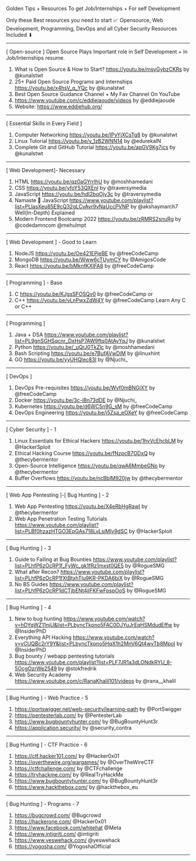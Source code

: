 Golden Tips + Resources To get Job/Internships + For self Development 

Only these Best resources you need to start 📈
Opensource, Web Development, Programming, DevOps and all Cyber Security Resources Included ⬇

---
[ Open-source ]
Open Source Plays Important role in Self Development + in Job/Internships resume.

1. What is Open Source & How to Start?
https://youtu.be/msyGybzCKRs by @kunalstwt 
2. 25+ Paid Open Source Programs and Internships
https://youtu.be/x4hsV_q_YQc by @kunalstwt 
3. Best Open Source Guidance Channel + My Fav Channel On YouTube
4. https://www.youtube.com/c/eddiejaoude/videos by @eddiejaoude 
5. Website: https://www.eddiehub.org/

---
[ Essential Skills in Every Field ]
1. Computer Networking https://youtu.be/IPvYjXCsTg8 by @kunalstwt 
2. Linux Tutorial https://youtu.be/v_1zB2WNN14 by @edurekaIN 
3. Complete Git and GitHub Tutorial https://youtu.be/apGV9Kg7ics by @kunalstwt 
--------------------

[ Web Development]- Necessary 
1. HTML https://youtu.be/qz0aGYrrlhU by @moshhamedani 
2. CSS https://youtu.be/yfoY53QXEnI by @traversymedia 
3. JavaScript https://youtu.be/hdI2bqOjy3c by @traversymedia 
 4. Namaste 🙏 JavaScript https://www.youtube.com/playlist?list=PLlasXeu85E9cQ32gLCvAvr9vNaUccPVNP by @akshaymarch7 
Well(In-Depth) Explained 
5. Modern Frontend Bootcamp 2022 https://youtu.be/zRMRS2snuRg by @codedamncom @mehulmpt 
--------------------
[ Web Development ] - Good to Learn
1. NodeJS https://youtu.be/Oe421EPjeBE by @freeCodeCamp 
2. MongoDB https://youtu.be/Www6cTUymCY by @AmigosCode 
3. React https://youtu.be/bMknfKXIFA8 by @freeCodeCamp 
--------------------
[ Programming ] - Base
1. C https://youtu.be/KJgsSFOSQv0 by @freeCodeCamp 
	or
2. C++ https://youtu.be/vLnPwxZdW4Y by @freeCodeCamp 
Learn Any C or C++ 

------
[ Programming ]
1. Java + DSA https://www.youtube.com/playlist?list=PL9gnSGHSqcnr_DxHsP7AW9ftq0AtAyYqJ by @kunalstwt 
2. Python https://youtu.be/_uQrJ0TkZlc by @moshhamedani 
3. Bash Scripting https://youtu.be/e7BufAVwDiM by @linuxhint
4. GO https://youtu.be/yyUHQIec83I by @Njuchi_ 
--------------------
[ DevOps ]
1. DevOps Pre-requisites https://youtu.be/Wvf0mBNGjXY by @freeCodeCamp 
2. Docker https://youtu.be/3c-iBn73dDE by @Njuchi_ 
3. Kubernetes https://youtu.be/d6WC5n9G_sM by @freeCodeCamp 
4. DevOps Engineering https://youtu.be/j5Zsa_eOXeY by @freeCodeCamp  

--------------------
[ Cyber Security ]  - 1
1. Linux Essentials for Ethical Hackers https://youtu.be/1hvVcEhcbLM by @HackerSploit 
2. Ethical Hacking Course https://youtu.be/fNzpcB7ODxQ by @thecybermentor 
3. Open-Source Intelligence https://youtu.be/qwA6MmbeGNo by @thecybermentor 
4. Buffer Overflows https://youtu.be/ncBblM920jw by @thecybermentor 
--------------------
[ Web App Pentesting ]-[ Bug Hunting ] - 2
1. Web App Pentesting https://youtu.be/X4eRbHgRawI by @thecybermentor 
3. Web App Penetration Testing Tutorials https://www.youtube.com/playlist?list=PLBf0hzazHTGO3EpGAs718LvLsiMIv9dSC by @HackerSploit 

---
[ Bug Hunting ] - 3
1. Guide to Failing at Bug Bounties
https://www.youtube.com/playlist?list=PLhfP6zOcRP1f_FyWc_gk1fRz1mxst0QE5 by @RogueSMG 
2. What after Recon?
https://www.youtube.com/playlist?list=PLhfP6zOcRP1fXtBtxhTlu9KR-PKDA6biX by @RogueSMG 
3. No BS Guides 
https://www.youtube.com/playlist?list=PLhfP6zOcRP1dCTjbENt4ilFKFwFpspOoS  by @RogueSMG 

--------------------
[ Bug Hunting ] - 4
1. New to bug hunting https://www.youtube.com/watch?v=hDYqWZ11njU&list=PLbyncTkpno5FAC0DJYuJrEqHSMdudEffw by @InsiderPhD 
2. Everything API Hacking https://www.youtube.com/watch?v=yCUQBc2rY9Y&list=PLbyncTkpno5HqX1h2MnV6Qt4wvTb8Mpol by @InsiderPhD 
3. Bug bounty / webapp pentesting tutorials
https://www.youtube.com/playlist?list=PLF7JR1a3dLONdkRYU_8-5OcgOzrWe2549 by @stokfredrik 
4. Web Security Academy https://www.youtube.com/c/RanaKhalil101/videos by @rana__khalil 

---
[ Bug Hunting ] - Web Practice - 5
1. https://portswigger.net/web-security/learning-path by @PortSwigger 
2. https://pentesterlab.com/ by @PentesterLab 
3. https://www.bugbountyhunter.com/ by @BugBountyHunt3r 
4. https://application.security/ by @security_contra 

---
[ Bug Hunting ] - CTF Practice - 6
1. https://ctf.hacker101.com/ by @Hacker0x01 
2. https://overthewire.org/wargames/ by @OverTheWireCTF  
3. https://ctfchallenge.com/ by @CTFchallenge 
4. https://tryhackme.com/ by @RealTryHackMe 
5. https://www.bugbountyhunter.com/ by @BugBountyHunt3r 
6. https://www.hackthebox.com/ by @hackthebox_eu 

--------------------
[ Bug Hunting ] - Programs - 7
1. https://bugcrowd.com/ @Bugcrowd 
2. https://hackerone.com/ @Hacker0x01 
3. https://www.facebook.com/whitehat @Meta 
4. https://www.intigriti.com/ @intigriti 
5. https://www.yeswehack.com/ @yeswehack 
6. https://yogosha.com/ @YogoshaOfficial 
--------------
